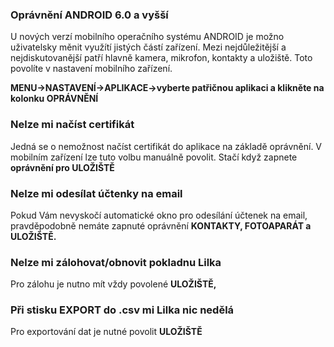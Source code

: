### Oprávnění ANDROID 6.0 a vyšší

U nových verzí mobilního operačního systému ANDROID je možno uživatelsky měnit využítí jistých částí zařízení. Mezi nejdůležitější a nejdiskutovanější patří hlavně kamera, mikrofon, kontakty a uložiště. Toto povolíte v nastavení mobilního zařízení.

**MENU-&gt;NASTAVENÍ-&gt;APLIKACE-&gt;vyberte patřičnou aplikaci a klikněte na kolonku OPRÁVNĚNÍ**

### Nelze mi načíst certifikát

Jedná se o nemožnost načíst certifikát do aplikace na základě oprávnění. V mobilním zařízení lze tuto volbu manuálně povolit. Stačí když zapnete **oprávnění pro ULOŽIŠTĚ**

### **Nelze mi odesílat účtenky na email**

Pokud Vám nevyskočí automatické okno pro odesílání účtenek na email, pravděpodobně nemáte zapnuté oprávnění **KONTAKTY, FOTOAPARÁT a ULOŽIŠTĚ.**

### Nelze mi zálohovat/obnovit pokladnu Lilka

Pro zálohu je nutno mít vždy povolené **ULOŽIŠTĚ,**

### Při stisku EXPORT do .csv mi Lilka nic nedělá

Pro exportování dat je nutné povolit **ULOŽIŠTĚ**

